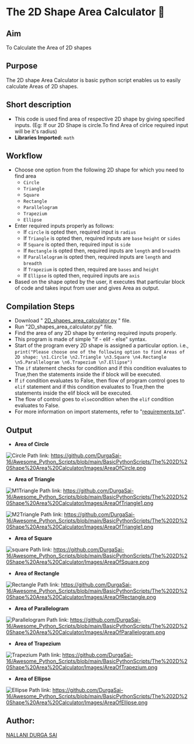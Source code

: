 # The 2D Shape Area Calculator 🧮
## Aim 
To Calculate the Area of 2D shapes
## Purpose
The 2D shape Area Calculator is basic python script enables us to easily calculate Areas of 2D shapes.
## Short description
- This code is used find area of respective 2D shape by giving specified inputs. (Eg: If our 2D Shape is circle.To find Area of cirlce required input will be it's radius)
- **Libraries Imported:**  `math`

## Workflow
- Choose one option from the following 2D shape for which you need to find area
  - `Circle`
  - `Triangle`
  - `Square`
  - `Rectangle`
  - `Parallelogram`
  - `Trapezium`
  - `Ellipse`
- Enter required inputs properly as follows:
  - If `circle` is opted then, required input is `radius`
  - If `Triangle` is opted then, required inputs are `base` `height` or `sides`
  - If `Square` is opted then, required input is `side` 
  - If `Rectangle` is opted then, required inputs are `length` and `breadth`
  - If `Parallelogram` is opted then, required inputs are `length` and `breadth`
  - If `Trapezium` is opted then, required are `bases` and `height`
  - If `Ellipse` is opted then, required inputs are `axis`
- Based on the shape opted by the user, it executes that particular block of code and takes input from user and gives Area as output.

## Compilation Steps
- Download " [2D_shapes_area_calculator.py](https://github.com/DurgaSai-16/Awesome_Python_Scripts/blob/main/BasicPythonScripts/The%202D%20Shape%20Area%20Calculator/2D_shapes_area_calculator.py) " file.
- Run "2D_shapes_area_calculator.py" file.
- Find the area of any 2D shape by entering required inputs properly.
- This program is made of simple "if - elif - else" syntax.
- Start of the program every 2D shape is assigned a particular option. i.e., `print("Please choose one of the following option to find Areas of 2D shape: \n1.Circle \n2.Triangle \n3.Square \n4.Rectangle \n5.Parallelogram \n6.Trapezium \n7.Ellipse")`
- The `if` statement checks for condition and if this condition evaluates to True,then the statements inside the if block will be executed. 
- If `if` condition evaluates to False, then flow of program control goes to `elif` statement and if this condition evaluates to True,then the statements inside the elif block will be executed.
- The flow of control goes to `else`condition when the `elif` condition evaluates to False. 
- For more information on import statements, refer to "[requirements.txt](https://github.com/DurgaSai-16/Awesome_Python_Scripts/blob/main/BasicPythonScripts/The%202D%20Shape%20Area%20Calculator/requirements.txt)".

## Output
- **Area of Circle**

![Circle](https://user-images.githubusercontent.com/85128689/126229021-defb1fe7-4cda-4e61-bd6d-253081a89c0e.png)
Path link: https://github.com/DurgaSai-16/Awesome_Python_Scripts/blob/main/BasicPythonScripts/The%202D%20Shape%20Area%20Calculator/Images/AreaOfCircle.png

- **Area of Triangle**

 ![M1Triangle](https://user-images.githubusercontent.com/85128689/126229544-11b1e33f-251c-40ad-8cdd-779cf7073001.png)
 Path link: https://github.com/DurgaSai-16/Awesome_Python_Scripts/blob/main/BasicPythonScripts/The%202D%20Shape%20Area%20Calculator/Images/AreaOfTriangle1.png
 
 
 ![M2Triangle](https://user-images.githubusercontent.com/85128689/126229764-9edffbe6-1928-4239-9b9e-fa6200be2e37.png)
 Path link: https://github.com/DurgaSai-16/Awesome_Python_Scripts/blob/main/BasicPythonScripts/The%202D%20Shape%20Area%20Calculator/Images/AreaOfTriangle1.png
 
- **Area of Square**

![square](https://user-images.githubusercontent.com/85128689/126230247-ff089602-4a00-46d1-8542-6e49a024cfe2.png)
Path link: https://github.com/DurgaSai-16/Awesome_Python_Scripts/blob/main/BasicPythonScripts/The%202D%20Shape%20Area%20Calculator/Images/AreaOfSquare.png

- **Area of Rectangle**

![Rectangle](https://user-images.githubusercontent.com/85128689/126230465-0d912403-6e2e-4cdb-b38b-bd41c62f3ac1.png)
Path link: https://github.com/DurgaSai-16/Awesome_Python_Scripts/blob/main/BasicPythonScripts/The%202D%20Shape%20Area%20Calculator/Images/AreaOfRectangle.png

- **Area of Parallelogram**

![Parallelogram](https://user-images.githubusercontent.com/85128689/126230686-a0988c48-a600-4f8e-aa31-3e8187f44823.png)
Path link: https://github.com/DurgaSai-16/Awesome_Python_Scripts/blob/main/BasicPythonScripts/The%202D%20Shape%20Area%20Calculator/Images/AreaOfParallelogram.png

- **Area of Trapezium**

![Trapezium](https://user-images.githubusercontent.com/85128689/126230915-fc892b5c-8e93-40bc-93b1-ef93b29ca415.png)
Path link: https://github.com/DurgaSai-16/Awesome_Python_Scripts/blob/main/BasicPythonScripts/The%202D%20Shape%20Area%20Calculator/Images/AreaOfTrapezium.png

- **Area of Ellipse**

![Ellipse](https://user-images.githubusercontent.com/85128689/126231100-c0adbf0c-1044-4f34-bb22-522560088097.png)
Path link: https://github.com/DurgaSai-16/Awesome_Python_Scripts/blob/main/BasicPythonScripts/The%202D%20Shape%20Area%20Calculator/Images/AreaOfEllipse.png

## Author:
[NALLANI DURGA SAI](https://github.com/DurgaSai-16)







